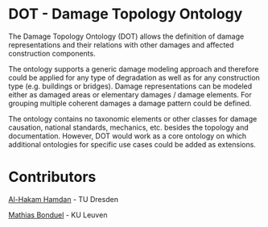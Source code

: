 # DOT - Damage Topology Ontology

The Damage Topology Ontology (DOT) allows the definition of damage representations and their relations with other damages and affected construction components.

The ontology supports a generic damage modeling approach and therefore could be applied for any type of degradation as well as for any construction type (e.g. buildings or bridges). Damage representations can be modeled either as damaged areas or elementary damages / damage elements. For grouping multiple coherent damages a damage pattern could be defined.

The ontology contains no taxonomic elements or other classes for damage causation, national standards, mechanics, etc. besides the topology and documentation. However, DOT would work as a core ontology on which additional ontologies for specific use cases could be added as extensions.

# Contributors

[Al-Hakam Hamdan](https://github.com/Alhakam) - TU Dresden

[Mathias Bonduel](https://github.com/mathib) - KU Leuven
